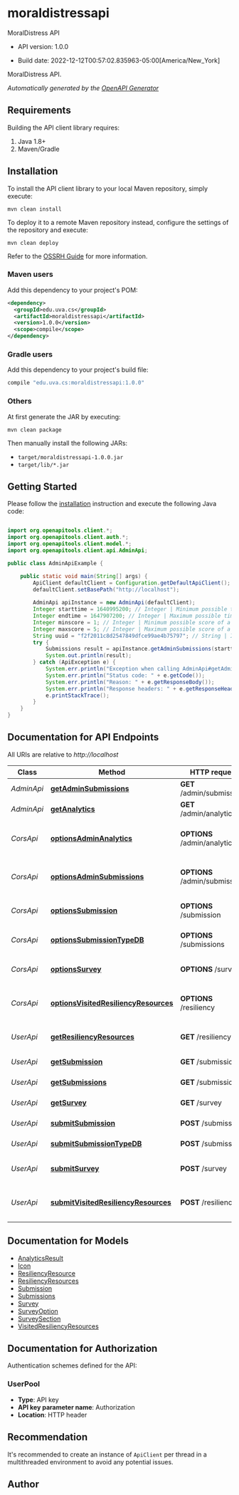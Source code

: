 # moraldistressapi

MoralDistress API

- API version: 1.0.0

- Build date: 2022-12-12T00:57:02.835963-05:00[America/New_York]

MoralDistress API.


*Automatically generated by the [OpenAPI Generator](https://openapi-generator.tech)*

## Requirements

Building the API client library requires:

1. Java 1.8+
2. Maven/Gradle

## Installation

To install the API client library to your local Maven repository, simply execute:

```shell
mvn clean install
```

To deploy it to a remote Maven repository instead, configure the settings of the repository and execute:

```shell
mvn clean deploy
```

Refer to the [OSSRH Guide](http://central.sonatype.org/pages/ossrh-guide.html) for more information.

### Maven users

Add this dependency to your project's POM:

```xml
<dependency>
  <groupId>edu.uva.cs</groupId>
  <artifactId>moraldistressapi</artifactId>
  <version>1.0.0</version>
  <scope>compile</scope>
</dependency>
```

### Gradle users

Add this dependency to your project's build file:

```groovy
compile "edu.uva.cs:moraldistressapi:1.0.0"
```

### Others

At first generate the JAR by executing:

```shell
mvn clean package
```

Then manually install the following JARs:

- `target/moraldistressapi-1.0.0.jar`
- `target/lib/*.jar`

## Getting Started

Please follow the [installation](#installation) instruction and execute the following Java code:

```java

import org.openapitools.client.*;
import org.openapitools.client.auth.*;
import org.openapitools.client.model.*;
import org.openapitools.client.api.AdminApi;

public class AdminApiExample {

    public static void main(String[] args) {
        ApiClient defaultClient = Configuration.getDefaultApiClient();
        defaultClient.setBasePath("http://localhost");
        
        AdminApi apiInstance = new AdminApi(defaultClient);
        Integer starttime = 1640995200; // Integer | Minimum possible timestamp of a record in UTC seconds since Unix epoch.
        Integer endtime = 1647907200; // Integer | Maximum possible timestamp of a record in UTC seconds since Unix epoch.
        Integer minscore = 1; // Integer | Minimum possible score of a record.
        Integer maxscore = 5; // Integer | Maximum possible score of a record.
        String uuid = "f2f2011c8d2547849dfce99ae4b75797"; // String | If this parameter is specified, all other parameters are ignored and only the submission with the given UUID is fetched. If no such submission exists, an empty list is fetched. 
        try {
            Submissions result = apiInstance.getAdminSubmissions(starttime, endtime, minscore, maxscore, uuid);
            System.out.println(result);
        } catch (ApiException e) {
            System.err.println("Exception when calling AdminApi#getAdminSubmissions");
            System.err.println("Status code: " + e.getCode());
            System.err.println("Reason: " + e.getResponseBody());
            System.err.println("Response headers: " + e.getResponseHeaders());
            e.printStackTrace();
        }
    }
}

```

## Documentation for API Endpoints

All URIs are relative to *http://localhost*

Class | Method | HTTP request | Description
------------ | ------------- | ------------- | -------------
*AdminApi* | [**getAdminSubmissions**](docs/AdminApi.md#getAdminSubmissions) | **GET** /admin/submissions | Get survey results
*AdminApi* | [**getAnalytics**](docs/AdminApi.md#getAnalytics) | **GET** /admin/analytics | Get data analysis
*CorsApi* | [**optionsAdminAnalytics**](docs/CorsApi.md#optionsAdminAnalytics) | **OPTIONS** /admin/analytics | CORS admin analytics support
*CorsApi* | [**optionsAdminSubmissions**](docs/CorsApi.md#optionsAdminSubmissions) | **OPTIONS** /admin/submissions | CORS admin submissions support
*CorsApi* | [**optionsSubmission**](docs/CorsApi.md#optionsSubmission) | **OPTIONS** /submission | CORS submission support
*CorsApi* | [**optionsSubmissionTypeDB**](docs/CorsApi.md#optionsSubmissionTypeDB) | **OPTIONS** /submissions | CORS submission support
*CorsApi* | [**optionsSurvey**](docs/CorsApi.md#optionsSurvey) | **OPTIONS** /survey | CORS survey support
*CorsApi* | [**optionsVisitedResiliencyResources**](docs/CorsApi.md#optionsVisitedResiliencyResources) | **OPTIONS** /resiliency | CORS resiliency resources support
*UserApi* | [**getResiliencyResources**](docs/UserApi.md#getResiliencyResources) | **GET** /resiliency | Get resiliency resources
*UserApi* | [**getSubmission**](docs/UserApi.md#getSubmission) | **GET** /submission | get the submission
*UserApi* | [**getSubmissions**](docs/UserApi.md#getSubmissions) | **GET** /submissions | get the submissions
*UserApi* | [**getSurvey**](docs/UserApi.md#getSurvey) | **GET** /survey | Get the MDQ
*UserApi* | [**submitSubmission**](docs/UserApi.md#submitSubmission) | **POST** /submission | Submit a submission
*UserApi* | [**submitSubmissionTypeDB**](docs/UserApi.md#submitSubmissionTypeDB) | **POST** /submissions | Submit a submission
*UserApi* | [**submitSurvey**](docs/UserApi.md#submitSurvey) | **POST** /survey | Submit a completed MDQ
*UserApi* | [**submitVisitedResiliencyResources**](docs/UserApi.md#submitVisitedResiliencyResources) | **POST** /resiliency | Submit visited resiliency resources


## Documentation for Models

 - [AnalyticsResult](docs/AnalyticsResult.md)
 - [Icon](docs/Icon.md)
 - [ResiliencyResource](docs/ResiliencyResource.md)
 - [ResiliencyResources](docs/ResiliencyResources.md)
 - [Submission](docs/Submission.md)
 - [Submissions](docs/Submissions.md)
 - [Survey](docs/Survey.md)
 - [SurveyOption](docs/SurveyOption.md)
 - [SurveySection](docs/SurveySection.md)
 - [VisitedResiliencyResources](docs/VisitedResiliencyResources.md)


## Documentation for Authorization

Authentication schemes defined for the API:
### UserPool


- **Type**: API key
- **API key parameter name**: Authorization
- **Location**: HTTP header


## Recommendation

It's recommended to create an instance of `ApiClient` per thread in a multithreaded environment to avoid any potential issues.

## Author



